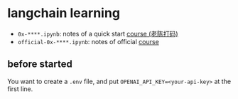 # langchain learning

- `0x-****.ipynb`: notes of a quick start [course (老陈打码)](https://www.bilibili.com/video/BV1Uh4y1X76G/)
- `official-0x-****.ipynb`: notes of official [course](https://www.deeplearning.ai/short-courses/langchain-for-llm-application-development/)

## before started

You want to create a `.env` file, and put `OPENAI_API_KEY=<your-api-key>` at the first line.
